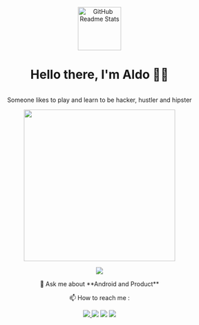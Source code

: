 <p align="center">
 <img width="100px" src="https://svgshare.com/i/TEA.svg" align="center" alt="GitHub Readme Stats" />
<h1 align="center"> Hello there, I'm Aldo 👨‍💻</h1>
<p align="center"><img src="https://img.shields.io/github/followers/reinaldoriant?style=social" alt="" />


<p align="center"> Someone likes to play and learn to be hacker, hustler and hipster  </p>

<p align='center'>
  <a href="#"><img src="https://github-readme-stats.vercel.app/api?username=reinaldoriant&show_icons=true&count_private=true" width="350"></a>
</p>
<p align='center'>
  <a href="#"><img src="https://github-readme-stats.vercel.app/api/top-langs/?username=reinaldoriant&layout=compact"></a></p>

<p align="center">  💬 Ask me about **Android and Product** </p>

<p align="center"> 📫 How to reach me : </p>

 <p align="center"> 
 <a href="https://t.me/reinaldoriant" >
  <img src="https://img.shields.io/badge/Telegram-2CA5E0?style=for-the-badge&logo=telegram&logoColor=white" />
  <a href="https://linkedin.com/in/reinaldoriant">
  <img src="https://img.shields.io/badge/LinkedIn-0077B5?style=for-the-badge&logo=linkedin&logoColor=white" /></a>
 <a href="https://medium.com/@ruang-aldo">
  <img src="https://img.shields.io/badge/Medium-12100E?style=for-the-badge&logo=medium&logoColor=white" /></a>
  <a href="mailto:reinaldoriant@gmail.com" >
   <img src="https://img.shields.io/badge/Gmail-D14836?style=for-the-badge&logo=gmail&logoColor=white"  /></a>
</p>



